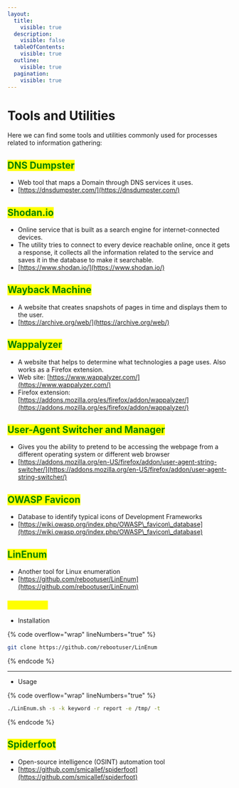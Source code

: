 ```yaml
---
layout:
  title:
    visible: true
  description:
    visible: false
  tableOfContents:
    visible: true
  outline:
    visible: true
  pagination:
    visible: true
---
```


# Tools and Utilities

Here we can find some tools and utilities commonly used for processes related to information gathering:

## <mark style="color:green;">DNS Dumpster</mark>

* Web tool that maps a Domain through DNS services it uses.&#x20;
* [https://dnsdumpster.com/](https://dnsdumpster.com/)

## <mark style="color:green;">Shodan.io</mark>

* Online service that is built as a search engine for internet-connected devices.
* The utility tries to connect to every device reachable online, once it gets a response, it collects all the information related to the service and saves it in the database to make it searchable.
* [https://www.shodan.io/](https://www.shodan.io/)

## <mark style="color:green;">**Wayback Machine**</mark>

* A website that creates snapshots of pages in time and displays them to the user.
* [https://archive.org/web/](https://archive.org/web/)

## <mark style="color:green;">Wappalyzer</mark>

* A website that helps to determine what technologies a page uses. Also works as a Firefox extension.&#x20;
* Web site: [https://www.wappalyzer.com/](https://www.wappalyzer.com/)
* Firefox extension: [https://addons.mozilla.org/es/firefox/addon/wappalyzer/](https://addons.mozilla.org/es/firefox/addon/wappalyzer/)

## <mark style="color:green;">**User-Agent Switcher and Manager**</mark>&#x20;

* Gives you the ability to pretend to be accessing the webpage from a different operating system or different web browser
* [https://addons.mozilla.org/en-US/firefox/addon/user-agent-string-switcher/](https://addons.mozilla.org/en-US/firefox/addon/user-agent-string-switcher/)

## <mark style="color:green;">**OWASP Favicon**</mark>

* Database to identify typical icons of Development Frameworks
* [https://wiki.owasp.org/index.php/OWASP\_favicon\_database](https://wiki.owasp.org/index.php/OWASP\_favicon\_database)

## <mark style="color:green;">LinEnum</mark>&#x20;

* Another tool for Linux enumeration
* [https://github.com/rebootuser/LinEnum](https://github.com/rebootuser/LinEnum)

### <mark style="color:yellow;">Commands</mark>

* Installation

{% code overflow="wrap" lineNumbers="true" %}
```bash
git clone https://github.com/rebootuser/LinEnum
```
{% endcode %}

***

* Usage

{% code overflow="wrap" lineNumbers="true" %}
```bash
./LinEnum.sh -s -k keyword -r report -e /tmp/ -t
```
{% endcode %}

## <mark style="color:green;">Spiderfoot</mark>

* Open-source intelligence (OSINT) automation tool
* [https://github.com/smicallef/spiderfoot](https://github.com/smicallef/spiderfoot)
